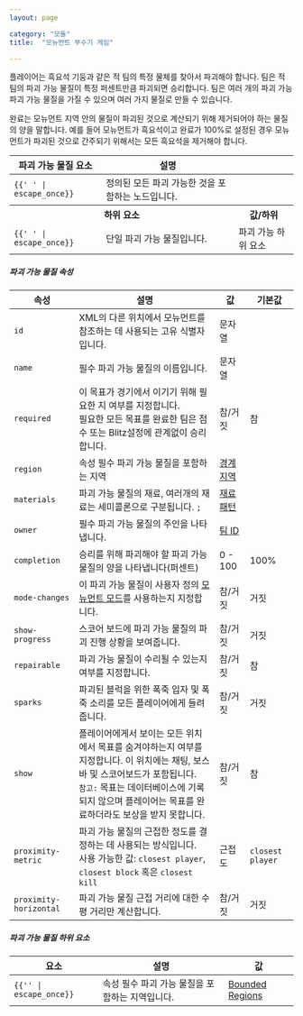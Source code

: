 ```yaml
---
layout: page

category: "모듈"
title:  "모뉴먼트 부수기 게임"

---
```


플레이어는 흑요석 기둥과 같은 적 팀의 특정 물체를 찾아서 파괴해야 합니다. 팀은 적 팀의 파괴 가능 물질이 특정 퍼센트만큼 파괴되면 승리합니다. 팀은 여러 개의 파괴 가능 파괴 가능 물질을 가질 수 있으며 여러 가지 물질로 만들 수 있습니다.

완료는 모뉴먼트 지역 안의 물질이 파괴된 것으로 계산되기 위해 제거되어야 하는 물질의 양을 말합니다. 예를 들어 모뉴먼트가 흑요석이고 완료가 100%로 설정된 경우 모뉴먼트가 파괴된 것으로 간주되기 위해서는 모든 흑요석을 제거해야 합니다.

<div class='table-responsive'>
  <table class='table table-striped table-condensed'>
    <thead>
      <tr>
        <th>파괴 가능 물질 요소</th>
        <th>설명</th>
        <th></th>
      </tr>
    </thead>
    <tbody>
      <tr>
        <td>
          <span class='highlight'>
            <code>{{'<destroyables> </destroyables>' | escape_once}}</code>
          </span>
        </td>
        <td>정의된 모든 파괴 가능한 것을 포함하는 노드입니다.</td>
        <td></td>
      </tr>
      <tr>
        <th colspan='2'>하위 요소</th>
        <th>값/하위</th>
      </tr>
      <tr>
        <td>
          <span class='highlight'>
            <code>{{'<destroyable> </destroyable>' | escape_once}}</code>
          </span>
        </td>
        <td>
          단일 파괴 가능 물질입니다.
        </td>
        <td>
          <span class='label label-default'>파괴 가능 하위 요소</span>
        </td>
      </tr>
    </tbody>
  </table>
</div>
<h5>파괴 가능 물질 속성</h5>
<div class='table-responsive'>
  <table class='table table-striped table-condensed'>
    <thead>
      <tr>
        <th>속성</th>
        <th>설명</th>
        <th>값</th>
        <th>기본값</th>
      </tr>
    </thead>
    <tbody>
      <tr>
        <td>
          <code>id</code>
        </td>
        <td>XML의 다른 위치에서 모뉴먼트를 참조하는 데 사용되는 고유 식별자입니다.</td>
        <td>
          <span class='label label-primary'>문자열</span>
        </td>
        <td></td>
      </tr>
      <tr>
        <td>
          <code>name</code>
        </td>
        <td>
          <span class='label label-danger'>필수</span>
          파괴 가능 물질의 이름입니다.
        </td>
        <td>
          <span class='label label-primary'>문자열</span>
        </td>
        <td></td>
      </tr>
      <tr>
        <td>
          <code>required</code>
        </td>
        <td>
          이 목표가 경기에서 이기기 위해 필요한 지 여부를 지정합니다.
          <br/>
          필요한 모든 목표를 완료한 팀은 점수 또는 Blitz설정에 관계없이 승리합니다.
        </td>
        <td>
          <span class='label label-primary'>참/거짓</span>
        </td>
        <td>
          참
        </td>
      </tr>
      <tr>
        <td>
          <code>region</code>
        </td>
        <td>
          <span class='label label-default' title='이는 속성 또는 하위 요소일 수 있습니다.'>속성</span>
          <span class='label label-danger'>필수</span>
          파괴 가능 물질을 포함하는 지역
        </td>
        <td>
          <a href='/modules/regions'>경계 지역</a>
        </td>
        <td></td>
      </tr>
      <tr>
        <td>
          <code>materials</code>
        </td>
        <td>
          파괴 가능 물질의 재료, 여러개의 재료는 세미콜론으로 구분됩니다.
          <code>;</code>
        </td>
        <td>
          <a href='/reference/inventory#material_matchers'>재료 패턴</a>
        </td>
        <td></td>
      </tr>
      <tr>
        <td>
          <code>owner</code>
        </td>
        <td>
          <span class='label label-danger'>필수</span>
          파괴 가능 물질의 주인을 나타냅니다.
        </td>
        <td>
          <a href='/modules/teams'>팀 ID</a>
        </td>
        <td></td>
      </tr>
      <tr>
        <td>
          <code>completion</code>
        </td>
        <td>승리를 위해 파괴해야 할 파괴 가능 물질의 양을 나타냅니다(퍼센트)</td>
        <td>
          <span class='label label-primary'>0 - 100</span>
        </td>
        <td>100%</td>
      </tr>
      <tr>
        <td>
          <code>mode-changes</code>
        </td>
        <td>
          이 파괴 가능 물질이 사용자 정의 <a href='/modules/monument_modes'>모뉴먼트 모드</a>를 사용하는지 지정합니다.
        </td>
        <td>
          <span class='label label-primary'>참/거짓</span>
        </td>
        <td>거짓</td>
      </tr>
      <tr>
        <td>
          <code>show-progress</code>
        </td>
        <td>
          스코어 보드에 파괴 가능 물질의 파괴 진행 상황을 보여줍니다.
        </td>
        <td>
          <span class='label label-primary'>참/거짓</span>
        </td>
        <td>거짓</td>
      </tr>
      <tr>
        <td>
          <code>repairable</code>
        </td>
        <td>
          파괴 가능 물질이 수리될 수 있는지 여부를 지정합니다.
        </td>
        <td>
          <span class='label label-primary'>참/거짓</span>
        </td>
        <td>참</td>
      </tr>
      <tr>
        <td>
          <code>sparks</code>
        </td>
        <td>
          파괴된 블럭을 위한 폭죽 입자 및 폭죽 소리를 모든 플레이어에게 들려줍니다.
        </td>
        <td>
          <span class='label label-primary'>참/거짓</span>
        </td>
        <td>거짓</td>
      </tr>
      <tr>
        <td>
          <code>show</code>
        </td>
        <td>
          플레이어에게서 보이는 모든 위치에서 목표를 숨겨야하는지 여부를 지정합니다. 이 위치에는 채팅, 보스바 및 스코어보드가 포함됩니다.
          <br/>
          <code>참고:</code>
          목표는 데이터베이스에 기록되지 않으며 플레이어는 목표를 완료하더라도 보상을 받지 못합니다.
        </td>
        <td>
          <span class='label label-primary'>참/거짓</span>
        </td>
        <td>참</td>
      </tr>
      <tr>
        <td>
          <code>proximity-metric</code>
        </td>
        <td>
          파괴 가능 물질의 근접한 정도를 결정하는 데 사용되는 방식입니다.
          <br/>
          사용 가능한 값: <code>closest player</code>, <code>closest block</code> 혹은 <code>closest kill</code>
        </td>
        <td>
          <span class='label label-primary'>근접도</span>
        </td>
        <td>
          <code>closest player</code>
        </td>
      </tr>
      <tr>
        <td>
          <code>proximity-horizontal</code>
        </td>
        <td>
          파괴 가능 물질 근접 거리에 대한 수평 거리만 계산합니다.
        </td>
        <td>
          <span class='label label-primary'>참/거짓</span>
        </td>
        <td>거짓</td>
      </tr>
    </tbody>
  </table>
</div>
<h5>파괴 가능 물질 하위 요소</h5>
<div class='table-responsive'>
  <table class='table table-striped table-condensed'>
    <thead>
      <tr>
        <th>요소</th>
        <th>설명</th>
        <th>값</th>
      </tr>
    </thead>
    <tbody>
      <tr>
        <td>
          <span class='highlight'>
            <code>{{'<region>' | escape_once}}</code>
          </span>
        </td>
        <td>
          <span class='label label-default' title='이는 속성 또는 하위 요소일 수 있습니다.'>속성</span>
          <span class='label label-danger'>필수</span>
          파괴 가능 물질을 포함하는 지역입니다.
        </td>
        <td>
          <a href='/modules/regions'>Bounded Regions</a>
        </td>
      </tr>
    </tbody>
  </table>
</div>
    <destroyables name="Monument" materials="obsidian" completion="100%">
        <destroyable owner="blue">
           <region><cuboid min="46,16,26" max="45,14,25"/></region>
        </destroyable>
        <destroyable owner="red">
           <region><cuboid min="-44,16,-24" max="-45,14,-25"/></region>
        </destroyable>
    </destroyables>
